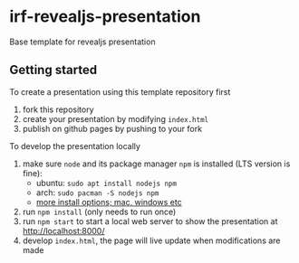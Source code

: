# irf-revealjs-presentation

Base template for revealjs presentation

## Getting started

To create a presentation using this template repository first

1. fork this repository
2. create your presentation by modifying `index.html`
3. publish on github pages by pushing to your fork

To develop the presentation locally

1. make sure `node` and its package manager `npm` is installed (LTS version is fine):
    * ubuntu: `sudo apt install nodejs npm`
    * arch: `sudo pacman -S nodejs npm`
    * [more install options; mac, windows etc](https://nodejs.org) 
2. run `npm install` (only needs to run once)
3. run `npm start` to start a local web server to show the presentation at 
[http://localhost:8000/](http://localhost:8000/)
4. develop `index.html`, the page will live update when modifications are made

